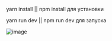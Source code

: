 yarn install || npm install для установки

yarn run dev || npm run dev для запуска

![image](https://user-images.githubusercontent.com/61758214/130703066-04bdf55d-53b2-4686-9493-377ec9e16746.png)
